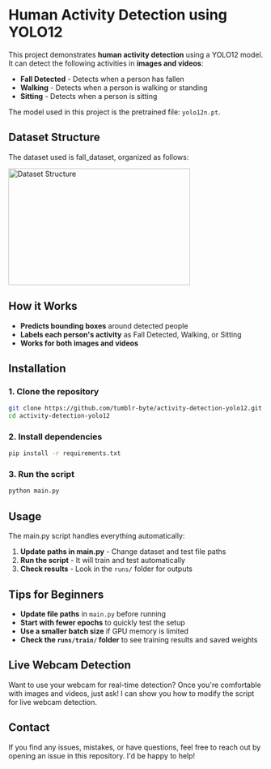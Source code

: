 # Human Activity Detection using YOLO12

This project demonstrates **human activity detection** using a YOLO12 model. It can detect the following activities in **images and videos**:

- **Fall Detected** - Detects when a person has fallen
- **Walking** - Detects when a person is walking or standing
- **Sitting** - Detects when a person is sitting

The model used in this project is the pretrained file: `yolo12n.pt`.

## Dataset Structure

The dataset used is fall_dataset, organized as follows:

<img width="359" height="230" alt="Dataset Structure" src="https://github.com/user-attachments/assets/66f5511a-49a6-48e7-8f5e-d406b2efdd25" />

## How it Works

- **Predicts bounding boxes** around detected people
- **Labels each person's activity** as Fall Detected, Walking, or Sitting
- **Works for both images and videos**

## Installation

### 1. Clone the repository
```bash
git clone https://github.com/tumblr-byte/activity-detection-yolo12.git
cd activity-detection-yolo12
```

### 2. Install dependencies
```bash
pip install -r requirements.txt

```

### 3. Run the script
```bash
python main.py
```

## Usage

The main.py script handles everything automatically:

1. **Update paths in main.py** - Change dataset and test file paths
2. **Run the script** - It will train and test automatically
3. **Check results** - Look in the `runs/` folder for outputs

## Tips for Beginners

- **Update file paths** in `main.py` before running
- **Start with fewer epochs** to quickly test the setup
- **Use a smaller batch size** if GPU memory is limited
- **Check the `runs/train/` folder** to see training results and saved weights

## Live Webcam Detection

Want to use your webcam for real-time detection? Once you're comfortable with images and videos, just ask! I can show you how to modify the script for live webcam detection.

## Contact

If you find any issues, mistakes, or have questions, feel free to reach out by opening an issue in this repository. I'd be happy to help!

